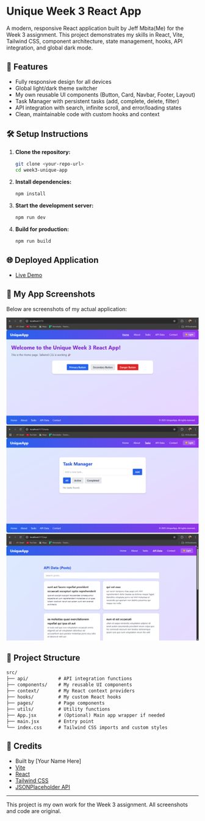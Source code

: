 # Unique Week 3 React App

A modern, responsive React application built by Jeff Mbita(Me) for the Week 3 assignment. This project demonstrates my skills in React, Vite, Tailwind CSS, component architecture, state management, hooks, API integration, and global dark mode.

## 🚀 Features
- Fully responsive design for all devices
- Global light/dark theme switcher
- My own reusable UI components (Button, Card, Navbar, Footer, Layout)
- Task Manager with persistent tasks (add, complete, delete, filter)
- API integration with search, infinite scroll, and error/loading states
- Clean, maintainable code with custom hooks and context

## 🛠️ Setup Instructions
1. **Clone the repository:**
   ```bash
   git clone <your-repo-url>
   cd week3-unique-app
   ```
2. **Install dependencies:**
   ```bash
   npm install
   ```
3. **Start the development server:**
   ```bash
   npm run dev
   ```
4. **Build for production:**
   ```bash
   npm run build
   ```

## 🌐 Deployed Application
- [Live Demo](<your-deployed-url-here>)

## 📸 My App Screenshots
Below are screenshots of my actual application:

![Home Page](./screenshots/home.png)
![Task Manager](./screenshots/taskmanager.png)
![API Data](./screenshots/apidata.png)

## 📂 Project Structure
```
src/
├── api/           # API integration functions
├── components/    # My reusable UI components
├── context/       # My React context providers
├── hooks/         # My custom React hooks
├── pages/         # Page components
├── utils/         # Utility functions
├── App.jsx        # (Optional) Main app wrapper if needed
├── main.jsx       # Entry point
└── index.css      # Tailwind CSS imports and custom styles
```

## 🙏 Credits
- Built by [Your Name Here]
- [Vite](https://vitejs.dev/)
- [React](https://react.dev/)
- [Tailwind CSS](https://tailwindcss.com/)
- [JSONPlaceholder API](https://jsonplaceholder.typicode.com/)

---
This project is my own work for the Week 3 assignment. All screenshots and code are original.


